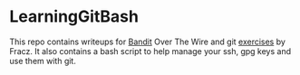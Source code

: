 # LearningGitBash

This repo contains writeups for [Bandit]("https://overthewire.org/wargames/bandit/") Over The Wire and git [exercises]("https://gitexercises.fracz.com/") by Fracz. It also contains a bash script to help manage your ssh, gpg keys and use them with git.